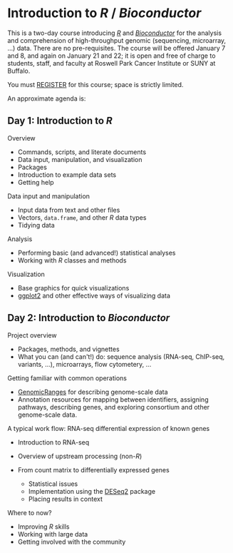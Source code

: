 # Introduction to _R_ / _Bioconductor_

This is a two-day course introducing _[R][]_ and _[Bioconductor][]_
for the analysis and comprehension of high-throughput genomic
(sequencing, microarray, ...) data. There are no pre-requisites. The
course will be offered January 7 and 8, and again on January 21 and
22; it is open and free of charge to students, staff, and faculty at
Roswell Park Cancer Institute or SUNY at Buffalo.

You must [REGISTER][] for this course; space is strictly limited.

An approximate agenda is:

## Day 1: Introduction to _R_

Overview

- Commands, scripts, and literate documents
- Data input, manipulation, and visualization
- Packages
- Introduction to example data sets
- Getting help

Data input and manipulation

- Input data from text and other files
- Vectors, `data.frame`, and other _R_ data types
- Tidying data

Analysis

- Performing basic (and advanced!) statistical analyses
- Working with _R_ classes and methods

Visualization

- Base graphics for quick visualizations
- [ggplot2][] and other effective ways of visualizing data

## Day 2: Introduction to _Bioconductor_

Project overview

- Packages, methods, and vignettes
- What you can (and can't!) do: sequence analysis (RNA-seq, ChIP-seq,
  variants, ...), microarrays, flow cytometery, ...

Getting familiar with common operations

- [GenomicRanges][] for describing genome-scale data
- Annotation resources for mapping between identifiers, assigning
  pathways, describing genes, and exploring consortium and other
  genome-scale data.

A typical work flow: RNA-seq differential expression of known genes

- Introduction to RNA-seq
- Overview of upstream processing (non-_R_)
- From count matrix to differentially expressed genes

    - Statistical issues
    - Implementation using the [DESeq2][] package
    - Placing results in context

Where to now?

- Improving _R_ skills
- Working with large data
- Getting involved with the community

[R]: https://r-project.org
[Bioconductor]: https://bioconductor.org
[REGISTER]: https://docs.google.com/forms/d/1ECNHQHGsEf7n4vavF2QHEbPAN8zDpg6b3hQx0bxg_tU/viewform
[ggplot2]: https://cran.r-project.org/package=ggplot2
[GenomicRanges]: https://bioconductor.org/packages/GenomicRanges
[DESeq2]: https://bioconductor.org/packages/DESeq2
